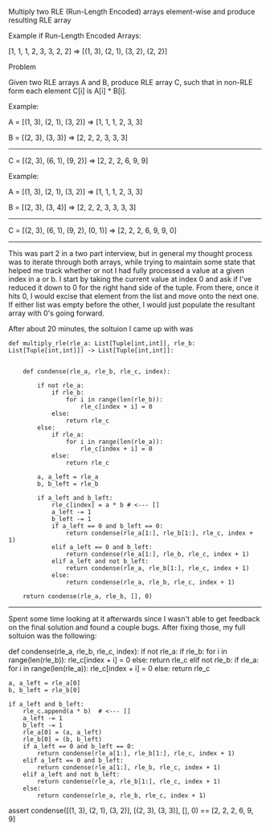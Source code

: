 Multiply two RLE (Run-Length Encoded) arrays element-wise and produce resulting RLE array

Example if Run-Length Encoded Arrays:

[1, 1, 1, 2, 3, 3, 2, 2] => [(1, 3), (2, 1), (3, 2), (2, 2)]

Problem

Given two RLE arrays A and B, produce RLE array C, such that in non-RLE form each element C[i] is A[i] * B[i].

Example:

A = [(1, 3), (2, 1), (3, 2)] => [1, 1, 1, 2, 3, 3]

B = [(2, 3), (3, 3)] => [2, 2, 2, 3, 3, 3]

--------------------------------------------------

C = [(2, 3), (6, 1), (9, 2)] => [2, 2, 2, 6, 9, 9]

Example:

A = [(1, 3), (2, 1), (3, 2)] => [1, 1, 1, 2, 3, 3]

B = [(2, 3), (3, 4)] => [2, 2, 2, 3, 3, 3, 3]

--------------------------------------------------

C = [(2, 3), (6, 1), (9, 2), (0, 1)] => [2, 2, 2, 6, 9, 9, 0]

---

This was part 2 in a two part interview, but in general my thought process was to iterate through both arrays, while trying to maintain some state that helped me track whether or not I had fully processed a value at a given index in a or b. I start by taking the current value at index 0 and ask if I've reduced it down to 0 for the right hand side of the tuple. From there, once it hits 0, I would excise that element from the list and move onto the next one. If either list was empty before the other, I would just populate the resultant array with 0's going forward.

After about 20 minutes, the soltuion I came up with was

```
def multiply_rle(rle_a: List[Tuple[int,int]], rle_b: List[Tuple[int,int]]) -> List[Tuple[int,int]]:
    

    def condense(rle_a, rle_b, rle_c, index):

        if not rle_a:
            if rle_b:
                for i in range(len(rle_b)):
                    rle_c[index + i] = 0
            else:
                return rle_c
        else:
            if rle_a:
                for i in range(len(rle_a)):
                    rle_c[index + i] = 0
            else:
                return rle_c

        a, a_left = rle_a
        b, b_left = rle_b

        if a_left and b_left:
            rle_c[index] = a * b # <--- []
            a_left -= 1
            b_left -= 1
            if a_left == 0 and b_left == 0:
                return condense(rle_a[1:], rle_b[1:], rle_c, index + 1)
            elif a_left == 0 and b_left:
                return condense(rle_a[1:], rle_b, rle_c, index + 1)
            elif a_left and not b_left:
                return condense(rle_a, rle_b[1:], rle_c, index + 1)
            else:
                return condense(rle_a, rle_b, rle_c, index + 1)

    return condense(rle_a, rle_b, [], 0)
```

---

Spent some time looking at it afterwards since I wasn't able to get feedback on the final solution and found a couple bugs. After fixing those, my full soltuion was the following:

def condense(rle_a, rle_b, rle_c, index):
    if not rle_a:
        if rle_b:
            for i in range(len(rle_b)):
                rle_c[index + i] = 0
        else:
            return rle_c
    elif not rle_b:
        if rle_a:
            for i in range(len(rle_a)):
                rle_c[index + i] = 0
        else:
            return rle_c

    a, a_left = rle_a[0]
    b, b_left = rle_b[0]

    if a_left and b_left:
        rle_c.append(a * b)  # <--- []
        a_left -= 1
        b_left -= 1
        rle_a[0] = (a, a_left)
        rle_b[0] = (b, b_left)
        if a_left == 0 and b_left == 0:
            return condense(rle_a[1:], rle_b[1:], rle_c, index + 1)
        elif a_left == 0 and b_left:
            return condense(rle_a[1:], rle_b, rle_c, index + 1)
        elif a_left and not b_left:
            return condense(rle_a, rle_b[1:], rle_c, index + 1)
        else:
            return condense(rle_a, rle_b, rle_c, index + 1)

assert condense([(1, 3), (2, 1), (3, 2)], [(2, 3), (3, 3)], [], 0) == [2, 2, 2, 6, 9, 9]

